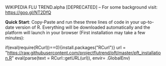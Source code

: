 WIKIPEDIA FLU TREND.alpha [DEPRECATED] – For some background visit: https://goo.gl/NT2DfQ 


__Quick Start__: Copy-Paste and run these three lines of code in your up-to-date version of R.  Everything will be downloaded automatically and the platform will launch in your browser (First installation may take a few minutes):

if(eval(require(RCurl))==0){install.packages("RCurl")}
url = "https://raw.githubusercontent.com/projectflutrend/pft/master/pft_installation.R"
eval(parse(text = RCurl::getURL(url)), envir= .GlobalEnv)
